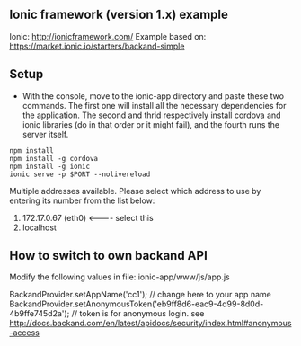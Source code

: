 ## Ionic framework (version 1.x) example
Ionic: http://ionicframework.com/
Example based on: https://market.ionic.io/starters/backand-simple

## Setup
* With the console, move to the ionic-app directory and paste these two commands. The first one will install all the necessary dependencies for the application. The second and thrid respectively install cordova and ionic libraries (do in that order or it might fail), and the fourth runs the server itself.
```
npm install 
npm install -g cordova 
npm install -g ionic
ionic serve -p $PORT --nolivereload
```

Multiple addresses available.
Please select which address to use by entering its number from the list below:
 1) 172.17.0.67 (eth0) <---- select this
 2) localhost
 
 
## How to switch to own backand API
Modify the following values in file: ionic-app/www/js/app.js

BackandProvider.setAppName('cc1'); // change here to your app name
BackandProvider.setAnonymousToken('eb9ff8d6-eac9-4d99-8d0d-4b9ffe745d2a'); // token is for anonymous login. see http://docs.backand.com/en/latest/apidocs/security/index.html#anonymous-access
 
 
 
 
 
 
 
 
